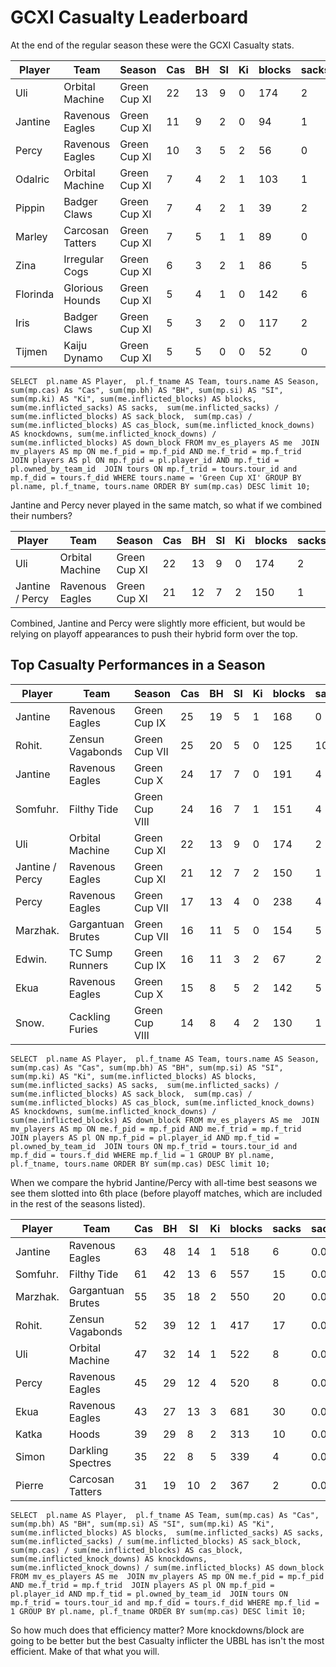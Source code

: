# GCXI Casualty Leaderboard

At the end of the regular season these were the GCXI Casualty stats.

| Player   | Team             | Season       | Cas  | BH   | SI   | Ki   | blocks | sacks | sack_block | cas_block | knockdowns | down_block |
|----------|------------------|--------------|------|------|------|------|--------|-------|------------|-----------|------------|------------|
| Uli      | Orbital Machine  | Green Cup XI |   22 |   13 |    9 |    0 |    174 |     2 |     0.0115 |    0.1264 |         86 |     0.4943 |
| Jantine  | Ravenous Eagles  | Green Cup XI |   11 |    9 |    2 |    0 |     94 |     1 |     0.0106 |    0.1170 |         50 |     0.5319 |
| Percy    | Ravenous Eagles  | Green Cup XI |   10 |    3 |    5 |    2 |     56 |     0 |     0.0000 |    0.1786 |         36 |     0.6429 |
| Odalric  | Orbital Machine  | Green Cup XI |    7 |    4 |    2 |    1 |    103 |     1 |     0.0097 |    0.0680 |         51 |     0.4951 |
| Pippin   | Badger Claws     | Green Cup XI |    7 |    4 |    2 |    1 |     39 |     2 |     0.0513 |    0.1795 |         20 |     0.5128 |
| Marley   | Carcosan Tatters | Green Cup XI |    7 |    5 |    1 |    1 |     89 |     0 |     0.0000 |    0.0787 |         39 |     0.4382 |
| Zina     | Irregular Cogs   | Green Cup XI |    6 |    3 |    2 |    1 |     86 |     5 |     0.0581 |    0.0698 |         43 |     0.5000 |
| Florinda | Glorious Hounds  | Green Cup XI |    5 |    4 |    1 |    0 |    142 |     6 |     0.0423 |    0.0352 |         72 |     0.5070 |
| Iris     | Badger Claws     | Green Cup XI |    5 |    3 |    2 |    0 |    117 |     2 |     0.0171 |    0.0427 |         49 |     0.4188 |
| Tijmen   | Kaiju Dynamo     | Green Cup XI |    5 |    5 |    0 |    0 |     52 |     0 |     0.0000 |    0.0962 |         25 |     0.4808 |


```
SELECT  pl.name AS Player,  pl.f_tname AS Team, tours.name AS Season, sum(mp.cas) As "Cas", sum(mp.bh) AS "BH", sum(mp.si) AS "SI", sum(mp.ki) AS "Ki", sum(me.inflicted_blocks) AS blocks,  sum(me.inflicted_sacks) AS sacks,  sum(me.inflicted_sacks) / sum(me.inflicted_blocks) AS sack_block,  sum(mp.cas) / sum(me.inflicted_blocks) AS cas_block, sum(me.inflicted_knock_downs) AS knockdowns, sum(me.inflicted_knock_downs) / sum(me.inflicted_blocks) AS down_block FROM mv_es_players AS me  JOIN mv_players AS mp ON me.f_pid = mp.f_pid AND me.f_trid = mp.f_trid  JOIN players AS pl ON mp.f_pid = pl.player_id AND mp.f_tid = pl.owned_by_team_id  JOIN tours ON mp.f_trid = tours.tour_id and mp.f_did = tours.f_did WHERE tours.name = 'Green Cup XI' GROUP BY pl.name, pl.f_tname, tours.name ORDER BY sum(mp.cas) DESC limit 10;
```

Jantine and Percy never played in the same match, so what if we combined their numbers?

| Player           | Team             | Season       | Cas  | BH   | SI   | Ki   | blocks | sacks | sack_block | cas_block | knockdowns | down_block |
|------------------|------------------|--------------|------|------|------|------|--------|-------|------------|-----------|------------|------------|
| Uli              | Orbital Machine  | Green Cup XI |   22 |   13 |    9 |    0 |    174 |     2 |     0.0115 |    0.1264 |         86 |     0.4943 |
| Jantine / Percy  | Ravenous Eagles  | Green Cup XI |   21 |   12 |    7 |    2 |    150 |     1 |     0.0067 |    0.1400 |         86 |     0.5733 |

Combined, Jantine and Percy were slightly more efficient, but would be relying on playoff appearances to push their hybrid form over the top.

## Top Casualty Performances in a Season

| Player   | Team             | Season       | Cas  | BH   | SI   | Ki   | blocks | sacks | sack_block | cas_block | knockdowns | down_block |
|----------|------------------|--------------|------|------|------|------|--------|-------|------------|-----------|------------|------------|
| Jantine  | Ravenous Eagles   | Green Cup IX   |   25 |   19 |    5 |    1 |    168 |     0 |     0.0000 |    0.1488 |         81 |     0.4821 |
| Rohit.   | Zensun Vagabonds  | Green Cup VII  |   25 |   20 |    5 |    0 |    125 |    10 |     0.0800 |    0.2000 |         69 |     0.5520 |
| Jantine  | Ravenous Eagles   | Green Cup X    |   24 |   17 |    7 |    0 |    191 |     4 |     0.0209 |    0.1257 |        110 |     0.5759 |
| Somfuhr. | Filthy Tide       | Green Cup VIII |   24 |   16 |    7 |    1 |    151 |     4 |     0.0265 |    0.1589 |         80 |     0.5298 |
| Uli      | Orbital Machine   | Green Cup XI   |   22 |   13 |    9 |    0 |    174 |     2 |     0.0115 |    0.1264 |         86 |     0.4943 |
| Jantine / Percy  | Ravenous Eagles  | Green Cup XI |   21 |   12 |    7 |    2 |    150 |     1 |     0.0067 |    0.1400 |         86 |     0.5733 |
| Percy    | Ravenous Eagles   | Green Cup VII  |   17 |   13 |    4 |    0 |    238 |     4 |     0.0168 |    0.0714 |        137 |     0.5756 |
| Marzhak. | Gargantuan Brutes | Green Cup VII  |   16 |   11 |    5 |    0 |    154 |     5 |     0.0325 |    0.1039 |         74 |     0.4805 |
| Edwin.   | TC Sump Runners   | Green Cup IX   |   16 |   11 |    3 |    2 |     67 |     2 |     0.0299 |    0.2388 |         42 |     0.6269 |
| Ekua     | Ravenous Eagles   | Green Cup X    |   15 |    8 |    5 |    2 |    142 |     5 |     0.0352 |    0.1056 |         86 |     0.6056 |
| Snow.    | Cackling Furies   | Green Cup VIII |   14 |    8 |    4 |    2 |    130 |     1 |     0.0077 |    0.1077 |         65 |     0.5000 |

```
SELECT  pl.name AS Player,  pl.f_tname AS Team, tours.name AS Season, sum(mp.cas) As "Cas", sum(mp.bh) AS "BH", sum(mp.si) AS "SI", sum(mp.ki) AS "Ki", sum(me.inflicted_blocks) AS blocks,  sum(me.inflicted_sacks) AS sacks,  sum(me.inflicted_sacks) / sum(me.inflicted_blocks) AS sack_block,  sum(mp.cas) / sum(me.inflicted_blocks) AS cas_block, sum(me.inflicted_knock_downs) AS knockdowns, sum(me.inflicted_knock_downs) / sum(me.inflicted_blocks) AS down_block FROM mv_es_players AS me  JOIN mv_players AS mp ON me.f_pid = mp.f_pid AND me.f_trid = mp.f_trid  JOIN players AS pl ON mp.f_pid = pl.player_id AND mp.f_tid = pl.owned_by_team_id  JOIN tours ON mp.f_trid = tours.tour_id and mp.f_did = tours.f_did WHERE mp.f_lid = 1 GROUP BY pl.name, pl.f_tname, tours.name ORDER BY sum(mp.cas) DESC limit 10;
```

When we compare the hybrid Jantine/Percy with all-time best seasons we see them slotted into 6th place (before playoff matches, which are included in the rest of the seasons listed).

| Player   | Team             | Cas  | BH   | SI   | Ki   | blocks | sacks | sack_block | cas_block | knockdowns | down_block |
|----------|------------------|------|------|------|------|--------|-------|------------|-----------|------------|------------|
| Jantine  | Ravenous Eagles   |   63 |   48 |   14 |    1 |    518 |     6 |     0.0116 |    0.1216 |        282 |     0.5444 |
| Somfuhr. | Filthy Tide       |   61 |   42 |   13 |    6 |    557 |    15 |     0.0269 |    0.1095 |        281 |     0.5045 |
| Marzhak. | Gargantuan Brutes |   55 |   35 |   18 |    2 |    550 |    20 |     0.0364 |    0.1000 |        286 |     0.5200 |
| Rohit.   | Zensun Vagabonds  |   52 |   39 |   12 |    1 |    417 |    17 |     0.0408 |    0.1247 |        217 |     0.5204 |
| Uli      | Orbital Machine   |   47 |   32 |   14 |    1 |    522 |     8 |     0.0153 |    0.0900 |        285 |     0.5460 |
| Percy    | Ravenous Eagles   |   45 |   29 |   12 |    4 |    520 |     8 |     0.0154 |    0.0865 |        295 |     0.5673 |
| Ekua     | Ravenous Eagles   |   43 |   27 |   13 |    3 |    681 |    30 |     0.0441 |    0.0631 |        399 |     0.5859 |
| Katka    | Hoods             |   39 |   29 |    8 |    2 |    313 |    10 |     0.0319 |    0.1246 |        190 |     0.6070 |
| Simon    | Darkling Spectres |   35 |   22 |    8 |    5 |    339 |     4 |     0.0118 |    0.1032 |        218 |     0.6431 |
| Pierre   | Carcosan Tatters  |   31 |   19 |   10 |    2 |    367 |     2 |     0.0054 |    0.0845 |        224 |     0.6104 |


```
SELECT  pl.name AS Player,  pl.f_tname AS Team, sum(mp.cas) As "Cas", sum(mp.bh) AS "BH", sum(mp.si) AS "SI", sum(mp.ki) AS "Ki", sum(me.inflicted_blocks) AS blocks,  sum(me.inflicted_sacks) AS sacks,  sum(me.inflicted_sacks) / sum(me.inflicted_blocks) AS sack_block,  sum(mp.cas) / sum(me.inflicted_blocks) AS cas_block, sum(me.inflicted_knock_downs) AS knockdowns, sum(me.inflicted_knock_downs) / sum(me.inflicted_blocks) AS down_block FROM mv_es_players AS me  JOIN mv_players AS mp ON me.f_pid = mp.f_pid AND me.f_trid = mp.f_trid  JOIN players AS pl ON mp.f_pid = pl.player_id AND mp.f_tid = pl.owned_by_team_id  JOIN tours ON mp.f_trid = tours.tour_id and mp.f_did = tours.f_did WHERE mp.f_lid = 1 GROUP BY pl.name, pl.f_tname ORDER BY sum(mp.cas) DESC limit 10;
```

So how much does that efficiency matter? More knockdowns/block are going to be better but the best Casualty inflicter the UBBL has isn't the most efficient. Make of that what you will.